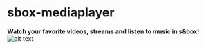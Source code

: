 # sbox-mediaplayer
**Watch your favorite videos, streams and listen to music in s&amp;box!**
![alt text](https://files.facepunch.com/sbox/asset/playback.mediaplayer/screenshot.9c3b5dba.png)
